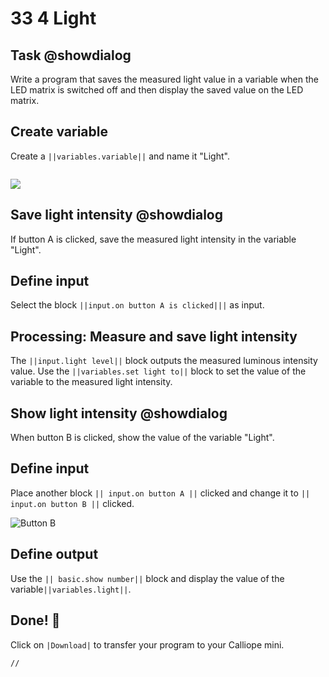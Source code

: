 # 33 4 Light


## Task @showdialog
Write a program that saves the measured light value in a variable when the LED matrix is switched off and then display the saved value on the LED matrix.

## Create variable
Create a ``||variables.variable||`` and name it "Light".

```
```
![](https://calliope.cc/tutorials/variable_licht.png)

## Save light intensity @showdialog
If button A is clicked, save the measured light intensity in the variable "Light".

## Define input
Select the block ``||input.on button A is clicked|||`` as input.

## Processing: Measure and save light intensity
The ``||input.light level||`` block outputs the measured luminous intensity value.
Use the ``||variables.set light to||`` block to set the value of the variable to the measured light intensity.


## Show light intensity @showdialog
When button B is clicked, show the value of the variable "Light".

## Define input
Place another block ``|| input.on button A ||`` clicked and change it to ``|| input.on button B ||`` clicked.

![Button B](https://calliope.cc/tutorials/kopf_a_b.png)

## Define output
Use the ``|| basic.show number||`` block and display the value of the variable``||variables.light||``.


## Done! 👏
Click on ``|Download|`` to transfer your program to your Calliope mini.

```template
//
```

























































